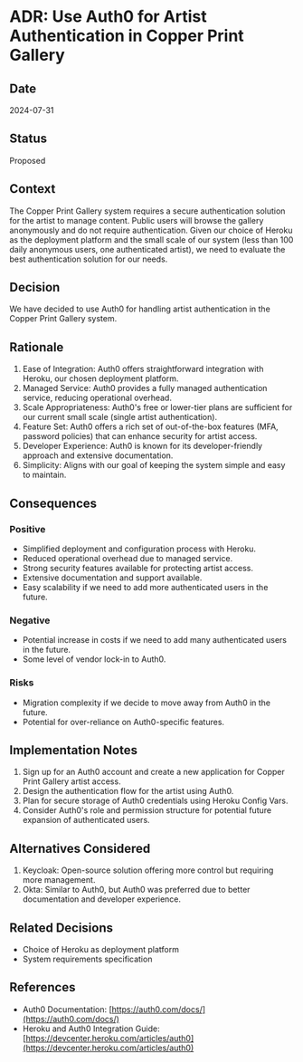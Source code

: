# ADR: Use Auth0 for Artist Authentication in Copper Print Gallery

## Date
2024-07-31

## Status
Proposed

## Context
The Copper Print Gallery system requires a secure authentication solution for the artist to manage content. Public users will browse the gallery anonymously and do not require authentication. Given our choice of Heroku as the deployment platform and the small scale of our system (less than 100 daily anonymous users, one authenticated artist), we need to evaluate the best authentication solution for our needs.

## Decision
We have decided to use Auth0 for handling artist authentication in the Copper Print Gallery system.

## Rationale
1. Ease of Integration: Auth0 offers straightforward integration with Heroku, our chosen deployment platform.
2. Managed Service: Auth0 provides a fully managed authentication service, reducing operational overhead.
3. Scale Appropriateness: Auth0's free or lower-tier plans are sufficient for our current small scale (single artist authentication).
4. Feature Set: Auth0 offers a rich set of out-of-the-box features (MFA, password policies) that can enhance security for artist access.
5. Developer Experience: Auth0 is known for its developer-friendly approach and extensive documentation.
6. Simplicity: Aligns with our goal of keeping the system simple and easy to maintain.

## Consequences

### Positive
- Simplified deployment and configuration process with Heroku.
- Reduced operational overhead due to managed service.
- Strong security features available for protecting artist access.
- Extensive documentation and support available.
- Easy scalability if we need to add more authenticated users in the future.

### Negative
- Potential increase in costs if we need to add many authenticated users in the future.
- Some level of vendor lock-in to Auth0.

### Risks
- Migration complexity if we decide to move away from Auth0 in the future.
- Potential for over-reliance on Auth0-specific features.

## Implementation Notes
1. Sign up for an Auth0 account and create a new application for Copper Print Gallery artist access.
2. Design the authentication flow for the artist using Auth0.
3. Plan for secure storage of Auth0 credentials using Heroku Config Vars.
4. Consider Auth0's role and permission structure for potential future expansion of authenticated users.

## Alternatives Considered
1. Keycloak: Open-source solution offering more control but requiring more management.
2. Okta: Similar to Auth0, but Auth0 was preferred due to better documentation and developer experience.

## Related Decisions
- Choice of Heroku as deployment platform
- System requirements specification

## References
- Auth0 Documentation: [https://auth0.com/docs/](https://auth0.com/docs/)
- Heroku and Auth0 Integration Guide: [https://devcenter.heroku.com/articles/auth0](https://devcenter.heroku.com/articles/auth0)